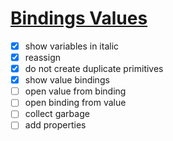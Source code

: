 # [Bindings Values](https://github.com/UniBreakfast/binding-values)

- [x] show variables in italic
- [x] reassign
- [x] do not create duplicate primitives
- [x] show value bindings
- [ ] open value from binding
- [ ] open binding from value
- [ ] collect garbage
- [ ] add properties
